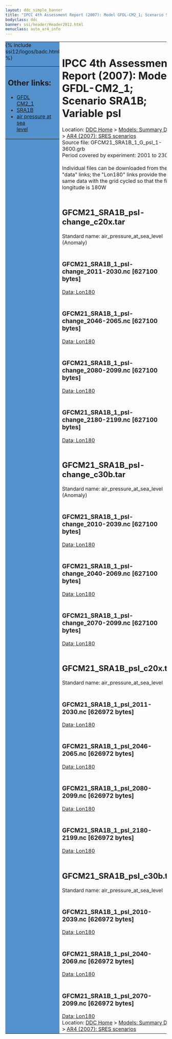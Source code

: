 ```yaml
---
layout: ddc_simple_banner
title: "IPCC 4th Assessment Report (2007): Model GFDL-CM2_1; Scenario SRA1B; Variable psl"
bodyclass: ddc
banner: ssi/header/Header2012.html
menuclass: auto_ar4_info
---
```



<table width="100%" border="0" cellspacing="0" cellpadding="0" style="border-collapse: collapse;">
<tr style="margin:0;padding:0;border:0;">
<td style="margin:0;padding:0;border:0;height:1pt;width:150pt;background:#5492CD;" valign="top" >

<div id="lh-col2" class="auto_ar4_info">
<table class="menumain" bgcolor="#5492CD" cellspacing="0" width="100%" border="0">
<tr><td>
<h2> Other links:</h2>
<ul>
<li><a href="/auto/ar4/model-GFDL-CM2_1.html">GFDL<br/>CM2_1</a></li>
<li><a href="/auto/ar4/scenario-SRA1B.html">SRA1B</a></li>
<li><a href="/auto/ar4/var-air_pressure_at_sea_level.html">air pressure at sea<br/> level</a></li>
</ul>
</td></tr>
{% include ssi12/logos/badc.html %}
</table>
</div>
</td>
<td><h1>IPCC 4th Assessment Report (2007): Model GFDL-CM2_1; Scenario SRA1B; Variable psl</h1>

<!-- Breadcrumb1 -->
<div id="breadcrumb1" align="left">
Location: <a href="/index.html">DDC Home</a> > <a href="/sim/gcm_clim/">Models: Summary Data</a>
> <a href="/sim/gcm_clim/SRES_AR4/index.html">AR4 (2007): SRES scenarios</a>
</div>
<!-- End of Breadcrumb1 -->Source file: GFCM21_SRA1B_1_G_psl_1-3600.grb
<br/>
Period covered by experiment: 2001 to 2300<br/>
<br/>Individual files can be downloaded from the "data" links; the "Lon180" links provide the same data
         with the grid cycled so that the first longitude is 180W<br/>
<br/><h2>GFCM21_SRA1B_psl-change_c20x.tar</h2>
Standard name: air_pressure_at_sea_level (Anomaly)<br>
<br/><h3>GFCM21_SRA1B_1_psl-change_2011-2030.nc [627100 bytes]</h3>
<a href="http://apps.ipcc-data.org/cgi-bin/downl/ar4_nc/psl/GFCM21_SRA1B_1_psl-change_2011-2030.nc">Data; </a><a href="http://apps.ipcc-data.org/cgi-bin/downl/ar4_nc/psl/GFCM21_SRA1B_1_psl-change_2011-2030.cyto180.nc"> Lon180</a><br/>
<br/><h3>GFCM21_SRA1B_1_psl-change_2046-2065.nc [627100 bytes]</h3>
<a href="http://apps.ipcc-data.org/cgi-bin/downl/ar4_nc/psl/GFCM21_SRA1B_1_psl-change_2046-2065.nc">Data; </a><a href="http://apps.ipcc-data.org/cgi-bin/downl/ar4_nc/psl/GFCM21_SRA1B_1_psl-change_2046-2065.cyto180.nc"> Lon180</a><br/>
<br/><h3>GFCM21_SRA1B_1_psl-change_2080-2099.nc [627100 bytes]</h3>
<a href="http://apps.ipcc-data.org/cgi-bin/downl/ar4_nc/psl/GFCM21_SRA1B_1_psl-change_2080-2099.nc">Data; </a><a href="http://apps.ipcc-data.org/cgi-bin/downl/ar4_nc/psl/GFCM21_SRA1B_1_psl-change_2080-2099.cyto180.nc"> Lon180</a><br/>
<br/><h3>GFCM21_SRA1B_1_psl-change_2180-2199.nc [627100 bytes]</h3>
<a href="http://apps.ipcc-data.org/cgi-bin/downl/ar4_nc/psl/GFCM21_SRA1B_1_psl-change_2180-2199.nc">Data; </a><a href="http://apps.ipcc-data.org/cgi-bin/downl/ar4_nc/psl/GFCM21_SRA1B_1_psl-change_2180-2199.cyto180.nc"> Lon180</a><br/>
<br/><h2>GFCM21_SRA1B_psl-change_c30b.tar</h2>
Standard name: air_pressure_at_sea_level (Anomaly)<br>
<br/><h3>GFCM21_SRA1B_1_psl-change_2010-2039.nc [627100 bytes]</h3>
<a href="http://apps.ipcc-data.org/cgi-bin/downl/ar4_nc/psl/GFCM21_SRA1B_1_psl-change_2010-2039.nc">Data; </a><a href="http://apps.ipcc-data.org/cgi-bin/downl/ar4_nc/psl/GFCM21_SRA1B_1_psl-change_2010-2039.cyto180.nc"> Lon180</a><br/>
<br/><h3>GFCM21_SRA1B_1_psl-change_2040-2069.nc [627100 bytes]</h3>
<a href="http://apps.ipcc-data.org/cgi-bin/downl/ar4_nc/psl/GFCM21_SRA1B_1_psl-change_2040-2069.nc">Data; </a><a href="http://apps.ipcc-data.org/cgi-bin/downl/ar4_nc/psl/GFCM21_SRA1B_1_psl-change_2040-2069.cyto180.nc"> Lon180</a><br/>
<br/><h3>GFCM21_SRA1B_1_psl-change_2070-2099.nc [627100 bytes]</h3>
<a href="http://apps.ipcc-data.org/cgi-bin/downl/ar4_nc/psl/GFCM21_SRA1B_1_psl-change_2070-2099.nc">Data; </a><a href="http://apps.ipcc-data.org/cgi-bin/downl/ar4_nc/psl/GFCM21_SRA1B_1_psl-change_2070-2099.cyto180.nc"> Lon180</a><br/>
<br/><h2>GFCM21_SRA1B_psl_c20x.tar</h2>
Standard name: air_pressure_at_sea_level<br>
<br/><h3>GFCM21_SRA1B_1_psl_2011-2030.nc [626972 bytes]</h3>
<a href="http://apps.ipcc-data.org/cgi-bin/downl/ar4_nc/psl/GFCM21_SRA1B_1_psl_2011-2030.nc">Data; </a><a href="http://apps.ipcc-data.org/cgi-bin/downl/ar4_nc/psl/GFCM21_SRA1B_1_psl_2011-2030.cyto180.nc"> Lon180</a><br/>
<br/><h3>GFCM21_SRA1B_1_psl_2046-2065.nc [626972 bytes]</h3>
<a href="http://apps.ipcc-data.org/cgi-bin/downl/ar4_nc/psl/GFCM21_SRA1B_1_psl_2046-2065.nc">Data; </a><a href="http://apps.ipcc-data.org/cgi-bin/downl/ar4_nc/psl/GFCM21_SRA1B_1_psl_2046-2065.cyto180.nc"> Lon180</a><br/>
<br/><h3>GFCM21_SRA1B_1_psl_2080-2099.nc [626972 bytes]</h3>
<a href="http://apps.ipcc-data.org/cgi-bin/downl/ar4_nc/psl/GFCM21_SRA1B_1_psl_2080-2099.nc">Data; </a><a href="http://apps.ipcc-data.org/cgi-bin/downl/ar4_nc/psl/GFCM21_SRA1B_1_psl_2080-2099.cyto180.nc"> Lon180</a><br/>
<br/><h3>GFCM21_SRA1B_1_psl_2180-2199.nc [626972 bytes]</h3>
<a href="http://apps.ipcc-data.org/cgi-bin/downl/ar4_nc/psl/GFCM21_SRA1B_1_psl_2180-2199.nc">Data; </a><a href="http://apps.ipcc-data.org/cgi-bin/downl/ar4_nc/psl/GFCM21_SRA1B_1_psl_2180-2199.cyto180.nc"> Lon180</a><br/>
<br/><h2>GFCM21_SRA1B_psl_c30b.tar</h2>
Standard name: air_pressure_at_sea_level<br>
<br/><h3>GFCM21_SRA1B_1_psl_2010-2039.nc [626972 bytes]</h3>
<a href="http://apps.ipcc-data.org/cgi-bin/downl/ar4_nc/psl/GFCM21_SRA1B_1_psl_2010-2039.nc">Data; </a><a href="http://apps.ipcc-data.org/cgi-bin/downl/ar4_nc/psl/GFCM21_SRA1B_1_psl_2010-2039.cyto180.nc"> Lon180</a><br/>
<br/><h3>GFCM21_SRA1B_1_psl_2040-2069.nc [626972 bytes]</h3>
<a href="http://apps.ipcc-data.org/cgi-bin/downl/ar4_nc/psl/GFCM21_SRA1B_1_psl_2040-2069.nc">Data; </a><a href="http://apps.ipcc-data.org/cgi-bin/downl/ar4_nc/psl/GFCM21_SRA1B_1_psl_2040-2069.cyto180.nc"> Lon180</a><br/>
<br/><h3>GFCM21_SRA1B_1_psl_2070-2099.nc [626972 bytes]</h3>
<a href="http://apps.ipcc-data.org/cgi-bin/downl/ar4_nc/psl/GFCM21_SRA1B_1_psl_2070-2099.nc">Data; </a><a href="http://apps.ipcc-data.org/cgi-bin/downl/ar4_nc/psl/GFCM21_SRA1B_1_psl_2070-2099.cyto180.nc"> Lon180</a><br/>
<!-- Breadcrumb2 -->
<div id="breadcrumb2" align="left">
Location: <a href="/index.html">DDC Home</a> > <a href="/sim/gcm_clim/">Models: Summary Data</a>
> <a href="/sim/gcm_clim/SRES_AR4/index.html">AR4 (2007): SRES scenarios</a>
</div>
<!-- End of Breadcrumb2 --></td></tr></table>
